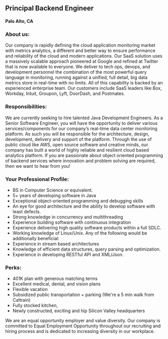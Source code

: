 ## Principal Backend Engineer
#### Palo Alto, CA

### About us:
Our company is rapidly defining the cloud application monitoring market with metrics analytics, a different and better way to ensure performance and reliability of the cloud and modern applications. Our SaaS solution uses a massively scalable approach pioneered at Google and refined at Twitter that is now available to everyone. We deliver to tech ops, devops, and development personnel the combination of the most powerful query language in monitoring, running against a unified, full detail, big data metrics store in real-time with no limits. All of this capability is backed by an experienced enterprise team. Our customers include SaaS leaders like Box, Workday, Intuit, Groupon, Lyft, DoorDash, and Postmates.

### Responsibilities:
We are currently seeking to hire talented Java Development Engineers. As a Senior Software Engineer, you will have the opportunity to deliver various services/components for our company’s real-time data center monitoring platform. As such you will be responsible for the architecture, design, development, delivery and support of the platform. Through the use of public cloud like AWS, open source software and creative minds, our company has built a world of highly reliable and resilient cloud based analytics platform.
If you are passionate about object oriented programming of backend services where innovation and problem solving are required, then we want to hear from you!

### Your Professional Profile:
+	BS in Computer Science or equivalent.
+	5+ years of developing software in Java
+	Exceptional object-oriented programming and debugging skills
+	An eye for good architecture and the ability to develop software with least defects.
+	Strong knowledge in concurrency and multithreading
+	Experience building software with continuous integration
+	Experience delivering high quality software products within a full SDLC.
+	Working knowledge of Linux/Unix.
Any of the following would be additionally beneficial:
+	Experience in stream based architectures
+	Knowledge of efficient data structures, query parsing and optimization.
+	Experience in developing RESTful API and XML/Json.

### Perks:
+	401K plan with generous matching terms
+	Excellent medical, dental, and vision plans
+	Flexible vacation
+	Subsidized public transportation + parking (We're a 5 min walk from Caltrain)
+	Fully stocked kitchen,
+	Newly constructed, exciting and hip Silicon Valley headquarters

We are an equal opportunity employer and value diversity. Our company is committed to Equal Employment Opportunity throughout our recruiting and hiring process and is dedicated to increasing diversity in our workplace.
